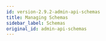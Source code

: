 ```yaml
---
id: version-2.9.2-admin-api-schemas
title: Managing Schemas
sidebar_label: Schemas
original_id: admin-api-schemas
---
```


